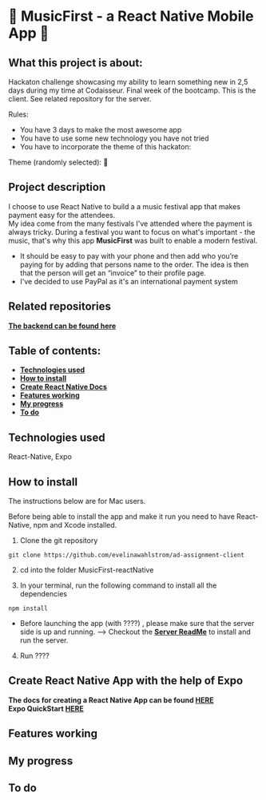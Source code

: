  #  :iphone: MusicFirst - a React Native Mobile App :iphone:
 
## What this project is about:

Hackaton challenge showcasing my ability to learn something new in 2,5 days during my time at Codaisseur. Final week of the bootcamp. This is the client. See related repository for the server.

Rules: 
- You have 3 days to make the most awesome app
- You have to use some new technology you have not tried
- You have to incorporate the theme of this hackaton: 

Theme (randomly selected): :money_with_wings:

## Project description

I choose to use React Native to build a a music festival app that makes payment easy for the attendees.
<br/> My idea come from the many festivals I've attended where the payment is always tricky. During a festival you want to focus on what's important - the music, that's why this app **MusicFirst** was built to enable a modern festival. 

- It should be easy to pay with your phone and then add who you’re paying for by adding that persons name to the order. The idea is then that the person will get an “invoice” to their profile page. 
- I've decided to use PayPal as it's an international payment system

## Related repositories

**[The backend can be found here](https://github.com/evelinawahlstrom/MusicFirst-nodejs)**

## Table of contents:
- **[Technologies used](#technologies-used)**
- **[How to install](#how-to-install)**
- **[Create React Native Docs](#create-react-native)**
- **[Features working](#features-working)**
- **[My progress](#my-progress)**
- **[To do](#to-do)**

## Technologies used
React-Native, Expo

## How to install

The instructions below are for Mac users.

Before being able to install the app and make it run you need to have React-Native, npm and Xcode installed.

1. Clone the git repository

`git clone https://github.com/evelinawahlstrom/ad-assignment-client`

2. cd into the folder MusicFirst-reactNative

3. In your terminal, run the following command to install all the dependencies

```
npm install
```
- Before launching the app (with ????) , please make sure that the server side is up and running.
  --> Checkout the **[Server ReadMe](https://github.com/evelinawahlstrom/MusicFirst-nodejs)** to install and run the server.

4. Run ???? 

## Create React Native App with the help of Expo

**The docs for creating a React Native App can be found [HERE](https://facebook.github.io/react-native/docs/getting-started)**
<br/>
**Expo QuickStart [HERE](https://docs.expo.io/versions/latest/)**


## Features working 

## My progress

## To do
